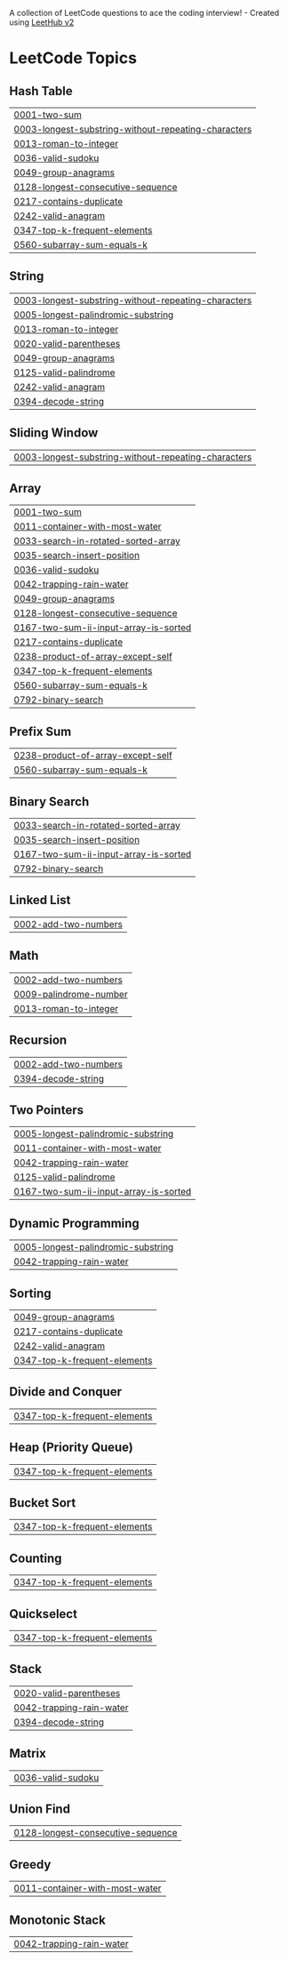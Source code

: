A collection of LeetCode questions to ace the coding interview! - Created using [LeetHub v2](https://github.com/arunbhardwaj/LeetHub-2.0)
<!---LeetCode Topics Start-->
# LeetCode Topics
## Hash Table
|  |
| ------- |
| [0001-two-sum](https://github.com/2tzz/Leet-Log/tree/master/0001-two-sum) |
| [0003-longest-substring-without-repeating-characters](https://github.com/2tzz/Leet-Log/tree/master/0003-longest-substring-without-repeating-characters) |
| [0013-roman-to-integer](https://github.com/2tzz/Leet-Log/tree/master/0013-roman-to-integer) |
| [0036-valid-sudoku](https://github.com/2tzz/Leet-Log/tree/master/0036-valid-sudoku) |
| [0049-group-anagrams](https://github.com/2tzz/Leet-Log/tree/master/0049-group-anagrams) |
| [0128-longest-consecutive-sequence](https://github.com/2tzz/Leet-Log/tree/master/0128-longest-consecutive-sequence) |
| [0217-contains-duplicate](https://github.com/2tzz/Leet-Log/tree/master/0217-contains-duplicate) |
| [0242-valid-anagram](https://github.com/2tzz/Leet-Log/tree/master/0242-valid-anagram) |
| [0347-top-k-frequent-elements](https://github.com/2tzz/Leet-Log/tree/master/0347-top-k-frequent-elements) |
| [0560-subarray-sum-equals-k](https://github.com/2tzz/Leet-Log/tree/master/0560-subarray-sum-equals-k) |
## String
|  |
| ------- |
| [0003-longest-substring-without-repeating-characters](https://github.com/2tzz/Leet-Log/tree/master/0003-longest-substring-without-repeating-characters) |
| [0005-longest-palindromic-substring](https://github.com/2tzz/Leet-Log/tree/master/0005-longest-palindromic-substring) |
| [0013-roman-to-integer](https://github.com/2tzz/Leet-Log/tree/master/0013-roman-to-integer) |
| [0020-valid-parentheses](https://github.com/2tzz/Leet-Log/tree/master/0020-valid-parentheses) |
| [0049-group-anagrams](https://github.com/2tzz/Leet-Log/tree/master/0049-group-anagrams) |
| [0125-valid-palindrome](https://github.com/2tzz/Leet-Log/tree/master/0125-valid-palindrome) |
| [0242-valid-anagram](https://github.com/2tzz/Leet-Log/tree/master/0242-valid-anagram) |
| [0394-decode-string](https://github.com/2tzz/Leet-Log/tree/master/0394-decode-string) |
## Sliding Window
|  |
| ------- |
| [0003-longest-substring-without-repeating-characters](https://github.com/2tzz/Leet-Log/tree/master/0003-longest-substring-without-repeating-characters) |
## Array
|  |
| ------- |
| [0001-two-sum](https://github.com/2tzz/Leet-Log/tree/master/0001-two-sum) |
| [0011-container-with-most-water](https://github.com/2tzz/Leet-Log/tree/master/0011-container-with-most-water) |
| [0033-search-in-rotated-sorted-array](https://github.com/2tzz/Leet-Log/tree/master/0033-search-in-rotated-sorted-array) |
| [0035-search-insert-position](https://github.com/2tzz/Leet-Log/tree/master/0035-search-insert-position) |
| [0036-valid-sudoku](https://github.com/2tzz/Leet-Log/tree/master/0036-valid-sudoku) |
| [0042-trapping-rain-water](https://github.com/2tzz/Leet-Log/tree/master/0042-trapping-rain-water) |
| [0049-group-anagrams](https://github.com/2tzz/Leet-Log/tree/master/0049-group-anagrams) |
| [0128-longest-consecutive-sequence](https://github.com/2tzz/Leet-Log/tree/master/0128-longest-consecutive-sequence) |
| [0167-two-sum-ii-input-array-is-sorted](https://github.com/2tzz/Leet-Log/tree/master/0167-two-sum-ii-input-array-is-sorted) |
| [0217-contains-duplicate](https://github.com/2tzz/Leet-Log/tree/master/0217-contains-duplicate) |
| [0238-product-of-array-except-self](https://github.com/2tzz/Leet-Log/tree/master/0238-product-of-array-except-self) |
| [0347-top-k-frequent-elements](https://github.com/2tzz/Leet-Log/tree/master/0347-top-k-frequent-elements) |
| [0560-subarray-sum-equals-k](https://github.com/2tzz/Leet-Log/tree/master/0560-subarray-sum-equals-k) |
| [0792-binary-search](https://github.com/2tzz/Leet-Log/tree/master/0792-binary-search) |
## Prefix Sum
|  |
| ------- |
| [0238-product-of-array-except-self](https://github.com/2tzz/Leet-Log/tree/master/0238-product-of-array-except-self) |
| [0560-subarray-sum-equals-k](https://github.com/2tzz/Leet-Log/tree/master/0560-subarray-sum-equals-k) |
## Binary Search
|  |
| ------- |
| [0033-search-in-rotated-sorted-array](https://github.com/2tzz/Leet-Log/tree/master/0033-search-in-rotated-sorted-array) |
| [0035-search-insert-position](https://github.com/2tzz/Leet-Log/tree/master/0035-search-insert-position) |
| [0167-two-sum-ii-input-array-is-sorted](https://github.com/2tzz/Leet-Log/tree/master/0167-two-sum-ii-input-array-is-sorted) |
| [0792-binary-search](https://github.com/2tzz/Leet-Log/tree/master/0792-binary-search) |
## Linked List
|  |
| ------- |
| [0002-add-two-numbers](https://github.com/2tzz/Leet-Log/tree/master/0002-add-two-numbers) |
## Math
|  |
| ------- |
| [0002-add-two-numbers](https://github.com/2tzz/Leet-Log/tree/master/0002-add-two-numbers) |
| [0009-palindrome-number](https://github.com/2tzz/Leet-Log/tree/master/0009-palindrome-number) |
| [0013-roman-to-integer](https://github.com/2tzz/Leet-Log/tree/master/0013-roman-to-integer) |
## Recursion
|  |
| ------- |
| [0002-add-two-numbers](https://github.com/2tzz/Leet-Log/tree/master/0002-add-two-numbers) |
| [0394-decode-string](https://github.com/2tzz/Leet-Log/tree/master/0394-decode-string) |
## Two Pointers
|  |
| ------- |
| [0005-longest-palindromic-substring](https://github.com/2tzz/Leet-Log/tree/master/0005-longest-palindromic-substring) |
| [0011-container-with-most-water](https://github.com/2tzz/Leet-Log/tree/master/0011-container-with-most-water) |
| [0042-trapping-rain-water](https://github.com/2tzz/Leet-Log/tree/master/0042-trapping-rain-water) |
| [0125-valid-palindrome](https://github.com/2tzz/Leet-Log/tree/master/0125-valid-palindrome) |
| [0167-two-sum-ii-input-array-is-sorted](https://github.com/2tzz/Leet-Log/tree/master/0167-two-sum-ii-input-array-is-sorted) |
## Dynamic Programming
|  |
| ------- |
| [0005-longest-palindromic-substring](https://github.com/2tzz/Leet-Log/tree/master/0005-longest-palindromic-substring) |
| [0042-trapping-rain-water](https://github.com/2tzz/Leet-Log/tree/master/0042-trapping-rain-water) |
## Sorting
|  |
| ------- |
| [0049-group-anagrams](https://github.com/2tzz/Leet-Log/tree/master/0049-group-anagrams) |
| [0217-contains-duplicate](https://github.com/2tzz/Leet-Log/tree/master/0217-contains-duplicate) |
| [0242-valid-anagram](https://github.com/2tzz/Leet-Log/tree/master/0242-valid-anagram) |
| [0347-top-k-frequent-elements](https://github.com/2tzz/Leet-Log/tree/master/0347-top-k-frequent-elements) |
## Divide and Conquer
|  |
| ------- |
| [0347-top-k-frequent-elements](https://github.com/2tzz/Leet-Log/tree/master/0347-top-k-frequent-elements) |
## Heap (Priority Queue)
|  |
| ------- |
| [0347-top-k-frequent-elements](https://github.com/2tzz/Leet-Log/tree/master/0347-top-k-frequent-elements) |
## Bucket Sort
|  |
| ------- |
| [0347-top-k-frequent-elements](https://github.com/2tzz/Leet-Log/tree/master/0347-top-k-frequent-elements) |
## Counting
|  |
| ------- |
| [0347-top-k-frequent-elements](https://github.com/2tzz/Leet-Log/tree/master/0347-top-k-frequent-elements) |
## Quickselect
|  |
| ------- |
| [0347-top-k-frequent-elements](https://github.com/2tzz/Leet-Log/tree/master/0347-top-k-frequent-elements) |
## Stack
|  |
| ------- |
| [0020-valid-parentheses](https://github.com/2tzz/Leet-Log/tree/master/0020-valid-parentheses) |
| [0042-trapping-rain-water](https://github.com/2tzz/Leet-Log/tree/master/0042-trapping-rain-water) |
| [0394-decode-string](https://github.com/2tzz/Leet-Log/tree/master/0394-decode-string) |
## Matrix
|  |
| ------- |
| [0036-valid-sudoku](https://github.com/2tzz/Leet-Log/tree/master/0036-valid-sudoku) |
## Union Find
|  |
| ------- |
| [0128-longest-consecutive-sequence](https://github.com/2tzz/Leet-Log/tree/master/0128-longest-consecutive-sequence) |
## Greedy
|  |
| ------- |
| [0011-container-with-most-water](https://github.com/2tzz/Leet-Log/tree/master/0011-container-with-most-water) |
## Monotonic Stack
|  |
| ------- |
| [0042-trapping-rain-water](https://github.com/2tzz/Leet-Log/tree/master/0042-trapping-rain-water) |
<!---LeetCode Topics End-->